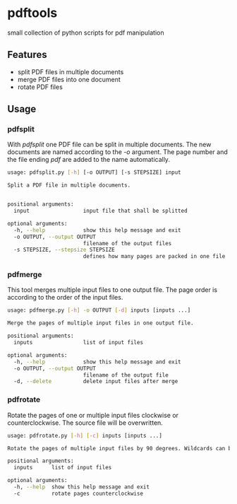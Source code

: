 pdftools
========

small collection of python scripts for pdf manipulation

## Features

* split PDF files in multiple documents
* merge PDF files into one document
* rotate PDF files

## Usage

### pdfsplit
With *pdfsplit* one PDF file can be split in multiple documents. The new documents are named according to the *-o* argument. The page number and the file ending *pdf* are added to the name automatically.

```bash
usage: pdfsplit.py [-h] [-o OUTPUT] [-s STEPSIZE] input

Split a PDF file in multiple documents.


positional arguments:
  input                 input file that shall be splitted

optional arguments:
  -h, --help            show this help message and exit
  -o OUTPUT, --output OUTPUT
                        filename of the output files
  -s STEPSIZE, --stepsize STEPSIZE
                        defines how many pages are packed in one file
```

### pdfmerge
This tool merges multiple input files to one output file. The page order is according to the order of the input files.

```bash
usage: pdfmerge.py [-h] -o OUTPUT [-d] inputs [inputs ...]

Merge the pages of multiple input files in one output file.

positional arguments:
  inputs                list of input files

optional arguments:
  -h, --help            show this help message and exit
  -o OUTPUT, --output OUTPUT
                        filename of the output file
  -d, --delete          delete input files after merge
```

### pdfrotate
Rotate the pages of one or multiple input files clockwise or counterclockwise. The source file will be overwritten.
```bash
usage: pdfrotate.py [-h] [-c] inputs [inputs ...]

Rotate the pages of multiple input files by 90 degrees. Wildcards can be used.

positional arguments:
  inputs      list of input files

optional arguments:
  -h, --help  show this help message and exit
  -c          rotate pages counterclockwise
```
